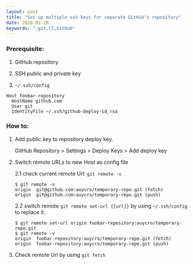 ```yaml
---
layout: post
title: "Set up multiple ssh keys for separate GitHub's repository"
date: 2020-02-20
keywords: ",git,CI,GitHub"
---
```


### Prerequisite:

1. GitHub repository

2. SSH public and private key

3. `~/.ssh/config`

```
Host foobar-repository
  HostName github.com
  User git
  IdentityFile ~/.ssh/github-deploy-id_rsa
```

### How to:

1. Add public key to repository deploy key.

    GitHub Repository > Settings > Deploy Keys > Add deploy key

2. Switch remote URLs to new Host as config file

    2.1 check current remote Url: `git remote -v`

    ```
    $ git remote -v
    origin  git@github.com:auycro/temporary-repo.git (fetch)
    origin  git@github.com:auycro/temporary-repo.git (push)
    ```

    2.2 switch remote `git remote set-url {{url}}` by using `~/.ssh/config` to replace it.

    ```
    $ git remote set-url origin foobar-repository:auycro/temporary-repo.git
    $ git remote -v
    origin  foobar-repository:auycro/temporary-repo.git (fetch)
    origin  foobar-repository:auycro/temporary-repo.git (push)
    ```

3. Check remote Url by using `git fetch`
